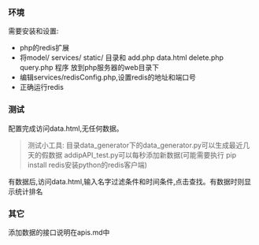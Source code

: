 ### 环境
需要安装和设置:
- php的redis扩展
- 将model/ services/ static/ 目录和 add.php data.html delete.php query.php 程序
放到php服务器的web目录下
- 编辑services/redisConfig.php,设置redis的地址和端口号
- 正确运行redis

### 测试
配置完成访问data.html,无任何数据。
>测试小工具:
目录data_generator下的data_generator.py可以生成最近几天的假数据
addipAPI_test.py可以每秒添加新数据(可能需要执行
pip install redis安装python的redis客户端)

有数据后,访问data.html,输入名字过滤条件和时间条件,点击查找。有数据时则显示统计排名

### 其它
添加数据的接口说明在apis.md中


